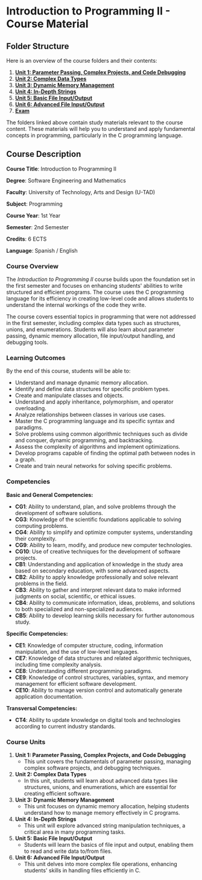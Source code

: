 # Introduction to Programming II - Course Material

## **Folder Structure**

Here is an overview of the course folders and their contents:

1. [**Unit 1: Parameter Passing, Complex Projects, and Code Debugging**](U1/)
2. [**Unit 2: Complex Data Types**](U2/)
3. [**Unit 3: Dynamic Memory Management**](U3/)
4. [**Unit 4: In-Depth Strings**](U4/)
5. [**Unit 5: Basic File Input/Output**](U5/)
6. [**Unit 6: Advanced File Input/Output**](U6/)
7. [**Exam**](Exam/)

The folders linked above contain study materials relevant to the course content. These materials will help you to understand and apply fundamental concepts in programming, particularly in the C programming language.

## **Course Description**

**Course Title**: Introduction to Programming II

**Degree**: Software Engineering and Mathematics

**Faculty**: University of Technology, Arts and Design (U-TAD)

**Subject**: Programming

**Course Year**: 1st Year

**Semester**: 2nd Semester

**Credits**: 6 ECTS

**Language**: Spanish / English

### **Course Overview**

The *Introduction to Programming II* course builds upon the foundation set in the first semester and focuses on enhancing students' abilities to write structured and efficient programs. The course uses the C programming language for its efficiency in creating low-level code and allows students to understand the internal workings of the code they write.

The course covers essential topics in programming that were not addressed in the first semester, including complex data types such as structures, unions, and enumerations. Students will also learn about parameter passing, dynamic memory allocation, file input/output handling, and debugging tools.

### **Learning Outcomes**

By the end of this course, students will be able to:

- Understand and manage dynamic memory allocation.
- Identify and define data structures for specific problem types.
- Create and manipulate classes and objects.
- Understand and apply inheritance, polymorphism, and operator overloading.
- Analyze relationships between classes in various use cases.
- Master the C programming language and its specific syntax and paradigms.
- Solve problems using common algorithmic techniques such as divide and conquer, dynamic programming, and backtracking.
- Assess the complexity of algorithms and implement optimizations.
- Develop programs capable of finding the optimal path between nodes in a graph.
- Create and train neural networks for solving specific problems.

### **Competencies**

**Basic and General Competencies:**

- **CG1**: Ability to understand, plan, and solve problems through the development of software solutions.
- **CG3**: Knowledge of the scientific foundations applicable to solving computing problems.
- **CG4**: Ability to simplify and optimize computer systems, understanding their complexity.
- **CG9**: Ability to learn, modify, and produce new computer technologies.
- **CG10**: Use of creative techniques for the development of software projects.
- **CB1**: Understanding and application of knowledge in the study area based on secondary education, with some advanced aspects.
- **CB2**: Ability to apply knowledge professionally and solve relevant problems in the field.
- **CB3**: Ability to gather and interpret relevant data to make informed judgments on social, scientific, or ethical issues.
- **CB4**: Ability to communicate information, ideas, problems, and solutions to both specialized and non-specialized audiences.
- **CB5**: Ability to develop learning skills necessary for further autonomous study.

**Specific Competencies:**

- **CE1**: Knowledge of computer structure, coding, information manipulation, and the use of low-level languages.
- **CE7**: Knowledge of data structures and related algorithmic techniques, including time complexity analysis.
- **CE8**: Understanding different programming paradigms.
- **CE9**: Knowledge of control structures, variables, syntax, and memory management for efficient software development.
- **CE10**: Ability to manage version control and automatically generate application documentation.

**Transversal Competencies:**

- **CT4**: Ability to update knowledge on digital tools and technologies according to current industry standards.

### **Course Units**

1. **Unit 1: Parameter Passing, Complex Projects, and Code Debugging**
    - This unit covers the fundamentals of parameter passing, managing complex software projects, and debugging techniques.
2. **Unit 2: Complex Data Types**
    - In this unit, students will learn about advanced data types like structures, unions, and enumerations, which are essential for creating efficient software.
3. **Unit 3: Dynamic Memory Management**
    - This unit focuses on dynamic memory allocation, helping students understand how to manage memory effectively in C programs.
4. **Unit 4: In-Depth Strings**
    - This unit will explore advanced string manipulation techniques, a critical area in many programming tasks.
5. **Unit 5: Basic File Input/Output**
    - Students will learn the basics of file input and output, enabling them to read and write data to/from files.
6. **Unit 6: Advanced File Input/Output**
    - This unit delves into more complex file operations, enhancing students' skills in handling files efficiently in C.